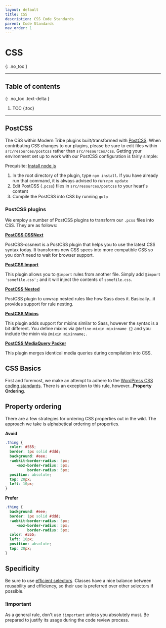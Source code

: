 ```yaml
---
layout: default
title: CSS
description: CSS Code Standards
parent: Code Standards
nav_order: 1
---
```


# CSS
{: .no_toc }

---

## Table of contents
{: .no_toc .text-delta }

1. TOC
{:toc}

---

## PostCSS

The CSS within Modern Tribe plugins built/transformed with [PostCSS](https://github.com/postcss/postcss). When contributing CSS changes to our plugins, please
be sure to edit files within `src/resources/postcss` rather than `src/resources/css`. Getting your environment set up to work with our
PostCSS configuration is fairly simple:

Prequisite: [Install node.js](https://nodejs.org/)

1. In the root directory of the plugin, type `npm install`. If you have already run that command, it is always advised to run `npm update`
1. Edit PostCSS (`.pcss`) files in `src/resources/postcss` to your heart's content
1. Compile the PostCSS into CSS by running `gulp`

### PostCSS plugins

We employ a number of PostCSS plugins to transform our `.pcss` files into CSS. They are as follows:

**[PostCSS CSSNext](http://cssnext.io/)**

PostCSS-cssnext is a PostCSS plugin that helps you to use the latest CSS syntax today. It transforms
new CSS specs into more compatible CSS so you don't need to wait for browser support.

**[PostCSS Import](https://github.com/postcss/postcss-import)**

This plugin allows you to `@import` rules from another file. Simply add `@import 'somefile.css';`
and it will inject the contents of `somefile.css`.

**[PostCSS Nested](https://github.com/postcss/postcss-nested)**

PostCSS plugin to unwrap nested rules like how Sass does it. Basically...it provides support for rule nesting.

**[PostCSS Mixins](https://github.com/postcss/postcss-mixins)**

This plugin adds support for mixins similar to Sass, however the syntax is a bit different. You define mixins via `@define-mixin mixinname {}`
and you include the mixin via `@mixin mixinname;`.

**[PostCSS MediaQuery Packer](https://github.com/hail2u/node-css-mqpacker)**

This plugin merges identical media queries during compilation into CSS.

## CSS Basics

First and foremost, we make an attempt to adhere to the [WordPress CSS coding standards](http://make.wordpress.org/core/handbook/coding-standards/css/).
There is an exception to this rule, however...**Property Ordering**.

## Property ordering

There are a few strategies for ordering CSS properties out in the wild. The approach we take is alphabetical ordering of properties.

**Avoid**

```css
.thing {
  color: #555;
  border: 1px solid #ddd;
  background: #eee;
  -webkit-border-radius: 5px;
     -moz-border-radius: 5px;
          border-radius: 5px;
  position: absolute;
  top: 20px;
  left: 10px;
}
```

**Prefer**

```css
.thing {
  background: #eee;
  border: 1px solid #ddd;
  -webkit-border-radius: 5px;
     -moz-border-radius: 5px;
          border-radius: 5px;
  color: #555;
  left: 10px;
  position: absolute;
  top: 20px;
}
```

## Specificity

Be sure to use [efficient selectors](http://csswizardry.com/2011/09/writing-efficient-css-selectors/).
Classes have a nice balance between reusability and efficiency, so their use is preferred over other
selectors if possible.

### !important

As a general rule, don't use `!important` unless you absolutely must. Be prepared to justify its
usage during the code review process.
